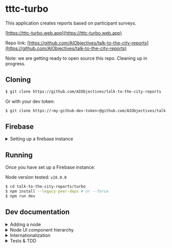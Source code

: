 # tttc-turbo

This application creates reports based on participant surveys.

[https://tttc-turbo.web.app](https://tttc-turbo.web.app)

Repo link: [https://github.com/AIObjectives/talk-to-the-city-reports](https://github.com/AIObjectives/talk-to-the-city-reports)

Note: we are getting ready to open source this repo. Cleaning up in progress.

## Cloning

```bash
$ git clone https://github.com/AIObjectives/talk-to-the-city-reports
```

Or with your dev token:

```bash
$ git clone https://<my-github-dev-token>@github.com/AIObjectives/talk-to-the-city-reports
```

## Firebase

<details>
<summary>Setting up a firebase instance</summary>

## Setting up a firebase instance

Since the app uses Firebase, you'll need a dev / staging firebase instance for local development, and for deployment. To do so, you have two options:

- setting up your own instance.
- using AOI's dev instance.

Deploying and maintaining google cloud platform resources is fairly simple and straight forwards although requires the use of the `gcloud` and `gsutil` CLI applications. So before we get started make sure you have those correctly installed, and authenticated.

[https://cloud.google.com/sdk/docs/install](https://cloud.google.com/sdk/docs/install)

## Setting up your own instance

To set up your own instance:

- Head over to [https://console.firebase.google.com/](https://console.firebase.google.com/)
- Click "add project" and enter a project name
- Disable google analytics
- Click "create project" & continue
- Under "Get started by adding Firebase to your app" click on the web `</>` icon
- Add an app nickname (same as earlier)
- Click "firebase hosting" if you intend to deploy the app
- Click "register app"
- Copy `.env.example` to `.env` in the `turbo` directory
- Copy & paste the values of the variables.
- Click next.
- `npm install -g firebase-tools`
- `firebase login`

### Setting up authentication

- In the project overview, click on "Authentication"
- Click on "set up sign-in method"
- Click 'Google'
- Click 'enable'
- Select a support email address
- Click 'save'

### Setting up firestore

- In the project overview, in the left side panel, click on "build"
- Click on "firestore database"
- Click "Create Database"
- Select your region / multi region
- Click 'next'
- Click 'Start in test mode'
- Click 'enable'

N.B Firestore rules are still being finalized. Please contact @lightningorb to find out more.

### Setting up Google Cloud Storage

- In the project overview, in the left side panel, click on "build"
- Click on 'storage'
- Click 'get started'
- Click 'start in test mode'
- Click next
- Click done

#### Setting up CORS on GSC

- Install and configure the gsutil application
- Save the following in a temporary `cors.json` file

```json
[
	{
		"origin": ["http://localhost:5173", "https://<optional_deployment_url>"],
		"method": ["GET", "HEAD", "DELETE"],
		"responseHeader": ["Content-Type"],
		"maxAgeSeconds": 3600
	}
]
```

- Install the `gsutil` application
- Run the following:

```bash
gsutil cors set cors.json gs://<project-name>.appspot.com
```

### Setting up the service account

Authenticated backend endpoints require the service account file:

- in the console for the project, click on project settings (the cog icon)
- click on "service accounts"
- click "generate private key"
- save the json private key to turbo/src/lib/service-account-pk.json

### Using AOI's dev instance

- Contact @brittneygallagher or @lightningorb for credentials files
- save the provided `.env` in `turbo/`
- save the provided `service-account-pk.json` in `turbo/src/lib/`
- `npm install -g firebase-tools`
- `firebase login`

### Deploying to firebase

Once you're done making your changes, you can deploy to firebase with:

```bash
$ firebase deploy
```

</details>

## Running

Once you have set up a Firebase instance:

Node version tested: `v18.0.0`

```bash
$ cd talk-to-the-city-reports/turbo
$ npm install --legacy-peer-deps # or --force
$ npm run dev
```

## Dev documentation

<details>
<summary>Adding a node</summary>

## Adding new nodes

To add pipeline computation nodes:

- create the compute function in `src/lib/compute/`
- look for a suitable UI component in `src/components/`
  - In the vast majority of cases, you should be able to simply use an existing UI component. If a UI component does not suit your needs, then feel free to create a new one.
- Bind the node's compute type with a component in `src/lib/node_types.ts`
- add the node to `src/lib/templates.ts`
- add node documentation to `src/lib/docs`

</details>

<details>
<summary>Node UI component hierarchy</summary>

## Node UI component hierarchy:

The primary UI components displayed to users are called "nodes" as they are part of a dependency graph.

The docs that appear when the user presses the `?` mark are stored in:

`src/lib/docs`

### Adding text inside nodes:

The UI nodes are stored in `./turbo/src/components/graph/nodes`.

[DGNode](./turbo/src/components/graph/nodes/DGNode.svelte) is the 'base' node, that all nodes reuse. [DefaultNode](./turbo/src/components/graph/nodes/DefaultNode.svelte) is an empty generic node, when nodes don't have a specialized UI. [DefaultNode](./turbo/src/components/graph/nodes/UploadFileNode.svelte) is the generic file upload, which [CSVNode](./turbo/src/components/graph/nodes/CSVNode.svelte) and [JSON](./turbo/src/components/graph/nodes/JSONNode.svelte) reuse.

This is the "Argument Extraction" and "Cluster Extraction" etc. nodes, essentially all nodes requiring prompts to interact with GPTs use the [PromptNode](./turbo/src/components/graph/nodes/PromptNode.svelte).

</details>

<details>
<summary>Internationalization</summary>

## Internationalization:

`src/lib/i18n/en.json`  
`src/lib/zh-TW.json`

Since we use internationalization, UI strings use:

```html
<script lang='ts>
    import { _ as __ } from 'svelte-i18n';
</script>


<p>{$__('this_is_a_string')}</p>
```

The localized strings is then added to their respective `src/lib/<lang>.json` files.

</details>

<details>
<summary>Tests & TDD</summary>

## Tests & TDD

The core functionalities of the nodes are tested. Thus it is strongly recommended to run the tests, and keep them running (vitest uses a daemon with file watch) while you make changes.

```bash
$ npm run test-ui
```

### Testing the live website

```
brew install xorg-server
pip install chromedriver-autoinstaller selenium pyvirtualdisplay
DISPLAY=:99 python src/test/test_selenium.py
```









## Test Results
| Metric                | Count |
|-----------------------|------:|
| Total Test Suites     | 56 |
| Passed Test Suites    | 56 |
| Failed Test Suites    | 0 |
| Pending Test Suites   | 0 |
| Total Tests           | 102 |
| Passed Tests          | 102 |
| Failed Tests          | 0 |
| Pending Tests         | 0 |
| Todo Tests            | 0 |

### `[1]` [argument_extraction.test.ts](./src/test//argument_extraction.test.ts)
| Test | Status | Duration (ms) |
|---|---|---:|
| *extract the given arguments* | **passed** | `1251` |
| *should not extract the arguments if no csv* | **passed** | `0` |
| *should not extract the arguments if no open_ai_key and no GCS* | **passed** | `0` |
| *should load from GCS if no open ai key* | **passed** | `1` |
| *should not extract the arguments if no prompt and no system prompt* | **passed** | `0` |
| *test GCS caching* | **passed** | `0` |

### `[2]` [chat.test.ts](./src/test//chat.test.ts)
| Test | Status | Duration (ms) |
|---|---|---:|
| *compute should set output to messages and dirty to false* | **passed** | `1` |
| *chat should add assistant response to messages* | **passed** | `448` |
| *chat should use initial_messages if only one message is present* | **passed** | `329` |

### `[3]` [cluster_extraction.test.ts](./src/test//cluster_extraction.test.ts)
| Test | Status | Duration (ms) |
|---|---|---:|
| *extract the cluster* | **passed** | `32` |
| *should not extract the cluster if no csv* | **passed** | `0` |
| *should not extract the cluster if no open_ai_key* | **passed** | `0` |
| *should not extract the cluster if no prompt and no system prompt* | **passed** | `0` |
| *test GCS caching* | **passed** | `0` |

### `[4]` [count_tokens.test.ts](./src/test//count_tokens.test.ts)
| Test | Status | Duration (ms) |
|---|---|---:|
| *should correctly count tokens in input data* | **passed** | `491` |
| *should not count tokens if input data length matches and node is not dirty* | **passed** | `345` |
| *should count tokens if the input data is a string* | **passed** | `254` |

### `[5]` [csv.test.ts](./src/test//csv.test.ts)
| Test | Status | Duration (ms) |
|---|---|---:|
| *should process CSV data correctly from GCS* | **passed** | `15` |
| *should handle empty CSV data from GCS* | **passed** | `4` |
| *should handle rows with uneven columns from GCS* | **passed** | `8` |

### `[6]` [dataset.test.ts](./src/test//dataset.test.ts)
| Test | Status | Duration (ms) |
|---|---|---:|
| *Find by compute type* | **passed** | `1` |
| *Simple pipeline run test* | **passed** | `1` |
| *Markdown to chat test* | **passed** | `132` |
| *Full pipeline run test* | **passed** | `1342` |

### `[7]` [edit_csv.test.ts](./src/test//edit_csv.test.ts)
| Test | Status | Duration (ms) |
|---|---|---:|
| *generates new columns* | **passed** | `1` |
| *deletes columns* | **passed** | `0` |
| *renames columns* | **passed** | `0` |
| *returns undefined if input is undefined* | **passed** | `0` |
| *handles multiple operations* | **passed** | `1` |
| *does not modify input if no operations are specified* | **passed** | `0` |
| *does not crash if input is empty* | **passed** | `0` |

### `[8]` [grid.test.ts](./src/test//grid.test.ts)
| Test | Status | Duration (ms) |
|---|---|---:|
| *sets the output of the node to the input data* | **passed** | `1` |

### `[9]` [jq_v0.test.ts](./src/test//jq_v0.test.ts)
| Test | Status | Duration (ms) |
|---|---|---:|
| *should process data correctly with JQ filter* | **passed** | `1` |
| *should handle invalid JQ filter* | **passed** | `0` |

### `[10]` [jq_v1.test.ts](./src/test//jq_v1.test.ts)
| Test | Status | Duration (ms) |
|---|---|---:|
| *should process data correctly with JQ filter* | **passed** | `676` |
| *should handle invalid JQ filter* | **passed** | `3` |

### `[11]` [json.test.ts](./src/test//json.test.ts)
| Test | Status | Duration (ms) |
|---|---|---:|
| *should process JSON data correctly from GCS* | **passed** | `1` |
| *should handle invalid JSON data from GCS* | **passed** | `1` |
| *should update dirty state correctly* | **passed** | `0` |

### `[12]` [jsonata.test.ts](./src/test//jsonata.test.ts)
| Test | Status | Duration (ms) |
|---|---|---:|
| *evaluates JSONata expressions* | **passed** | `2` |
| *returns undefined if no expression is provided* | **passed** | `0` |
| *catches errors when evaluating expressions* | **passed** | `5` |

### `[13]` [limit_csv.test.ts](./src/test//limit_csv.test.ts)
| Test | Status | Duration (ms) |
|---|---|---:|
| *should limit the number of rows correctly* | **passed** | `1` |
| *should limit the number of rows correctly, for an object* | **passed** | `0` |
| *should return all rows if limit is greater than number of rows* | **passed** | `0` |
| *should return an empty array if input is empty* | **passed** | `0` |
| *should not mutate the input node* | **passed** | `1` |

### `[14]` [markdown.test.ts](./src/test//markdown.test.ts)
| Test | Status | Duration (ms) |
|---|---|---:|
| *should set markdown data if input is a string* | **passed** | `2` |
| *should combine multiple string inputs with separation* | **passed** | `0` |
| *should wrap non-string inputs within code block* | **passed** | `0` |
| *should handle an empty input object* | **passed** | `0` |
| *should preserve the order of inputs when combining* | **passed** | `0` |
| *should stringify and wrap arrays in code blocks* | **passed** | `0` |
| *should throw an error if input data contains circular references* | **passed** | `1` |

### `[15]` [merge.test.ts](./src/test//merge.test.ts)
| Test | Status | Duration (ms) |
|---|---|---:|
| *merges cluster_extraction and argument_extraction data* | **passed** | `1` |
| *does not merge if cluster_extraction data is missing* | **passed** | `0` |
| *does not merge if argument_extraction data is missing* | **passed** | `1` |
| *does not merge if cluster_extraction data has no topics* | **passed** | `0` |
| *sets node data output to the merged data and dirty to false after merge* | **passed** | `0` |

### `[16]` [merge_cluster_extraction.test.ts](./src/test//merge_cluster_extraction.test.ts)
| Test | Status | Duration (ms) |
|---|---|---:|
| *merges cluster extraction data* | **passed** | `507` |
| *does not merge if cluster extractions are missing* | **passed** | `104` |
| *uses cached data if available and not dirty* | **passed** | `2` |
| *does not merge if no open_ai_key is provided* | **passed** | `0` |

### `[17]` [open_ai_key.test.ts](./src/test//open_ai_key.test.ts)
| Test | Status | Duration (ms) |
|---|---|---:|
| *should set the key in cookies if the UI key is valid* | **passed** | `1` |
| *if ui key is set but invalid use local key* | **passed** | `1` |
| *should set the node text to "Invalid key" if the UI key is not valid and there is no local key* | **passed** | `0` |
| *should not mutate the node if the UI key and local key are both valid* | **passed** | `0` |

### `[18]` [participant_filter.test.ts](./src/test//participant_filter.test.ts)
| Test | Status | Duration (ms) |
|---|---|---:|
| *filters participants based on the provided name* | **passed** | `1` |
| *removes subtopics with no claims after filtering* | **passed** | `1` |
| *removes topics with no subtopics after filtering* | **passed** | `0` |
| *returns undefined if input data does not contain topics* | **passed** | `1` |
| *does not filter claims if interview key is missing* | **passed** | `0` |

### `[19]` [pyodide.test.ts](./src/test//pyodide.test.ts)
| Test | Status | Duration (ms) |
|---|---|---:|
| *should execute python script and return outputData* | **passed** | `2179` |
| *should be able to pass input to outputData* | **passed** | `1` |
| *test passing in complex data from jsonapi* | **passed** | `1330` |

### `[20]` [python.integration.test.ts](./src/test//python.integration.test.ts)
| Test | Status | Duration (ms) |
|---|---|---:|
| *should execute python script and return outputData* | **passed** | `5173` |
| *should be able to pass input to outputData* | **passed** | `558` |
| *should be able to make get requests to jsonapi* | **passed** | `2769` |

### `[21]` [python.test.ts](./src/test//python.test.ts)
| Test | Status | Duration (ms) |
|---|---|---:|
| *should execute python script and return output* | **passed** | `2` |
| *should handle fetch errors gracefully* | **passed** | `1` |
| *should handle invalid JSON response* | **passed** | `1` |
| *should handle non-string JSON response* | **passed** | `0` |
| *should update node data output with the response* | **passed** | `1` |

### `[22]` [register.test.ts](./src/test//register.test.ts)
| Test | Status | Duration (ms) |
|---|---|---:|
| *test node registeration* | **passed** | `1` |
| *Load all nodes* | **passed** | `1423` |

### `[23]` [report.test.ts](./src/test//report.test.ts)
| Test | Status | Duration (ms) |
|---|---|---:|
| *should set the output of the node to the input data* | **passed** | `2` |
| *should handle empty input data* | **passed** | `0` |
| *should not mutate the input node* | **passed** | `1` |

### `[24]` [score_argument_relevance.test.ts](./src/test//score_argument_relevance.test.ts)
| Test | Status | Duration (ms) |
|---|---|---:|
| *scores the relevance of arguments* | **passed** | `46` |
| *uses cached data if available and not dirty* | **passed** | `1` |
| *does not score if argument_extraction data is missing* | **passed** | `0` |
| *does not score if open_ai_key is missing* | **passed** | `0` |
| *does not score if prompts are missing* | **passed** | `0` |

### `[25]` [simple_pipeline.test.ts](./src/test//simple_pipeline.test.ts)
| Test | Status | Duration (ms) |
|---|---|---:|
| *should process CSV data correctly from GCS* | **passed** | `11` |

### `[26]` [stringify.test.ts](./src/test//stringify.test.ts)
| Test | Status | Duration (ms) |
|---|---|---:|
| *should correctly stringify input data* | **passed** | `1` |
| *should return input if it cannot be stringified* | **passed** | `0` |
| *should handle different types of input* | **passed** | `0` |
| *should not mutate the input node* | **passed** | `0` |

### `[27]` [translate.test.ts](./src/test//translate.test.ts)
| Test | Status | Duration (ms) |
|---|---|---:|
| *translates the input data* | **passed** | `1` |
| *uses cached translations when available* | **passed** | `0` |

### `[28]` [workerpool.test.ts](./src/test//workerpool.test.ts)
| Test | Status | Duration (ms) |
|---|---|---:|
| *should execute function in workerpool* | **passed** | `30` |
| *should execute delayed function in workerpool* | **passed** | `1002` |
